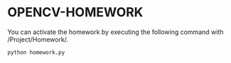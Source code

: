 # OPENCV-HOMEWORK

You can activate the homework by executing the following command with /Project/Homework/.

```bash
python homework.py
```